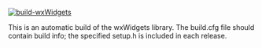 [![build-wxWidgets](https://github.com/zxunge/build-wxWidgets/actions/workflows/buildwx.yml/badge.svg)](https://github.com/zxunge/build-wxWidgets/actions/workflows/buildwx.yml)

This is an automatic build of the wxWidgets library.
The build.cfg file should contain build info; the specified setup.h is included in each release.
